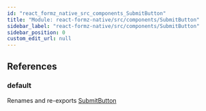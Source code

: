 ```yaml
---
id: "react_formz_native_src_components_SubmitButton"
title: "Module: react-formz-native/src/components/SubmitButton"
sidebar_label: "react-formz-native/src/components/SubmitButton"
sidebar_position: 0
custom_edit_url: null
---
```


## References

### default

Renames and re-exports [SubmitButton](react_formz_native_src_components_SubmitButton_SubmitButton.md#submitbutton)
